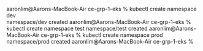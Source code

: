 

aaronlim@Aarons-MacBook-Air ce-grp-1-eks % kubectl create namespace dev      
namespace/dev created
aaronlim@Aarons-MacBook-Air ce-grp-1-eks % kubectl create namespace test
namespace/test created
aaronlim@Aarons-MacBook-Air ce-grp-1-eks % kubectl create namespace prod
namespace/prod created
aaronlim@Aarons-MacBook-Air ce-grp-1-eks % 

